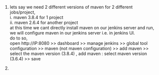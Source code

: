1. lets say we need 2 different versions of maven for 2 different jobs/project,  
        i. maven 3.8.4 for 1 project  
       ii. maven 2.6.4 for another project  
    at this time we cant directly install maven on our jenkins server and run, we will configure maven in our jenkins server i.e. in jenkins UI.  
   do to so,  
     open http://IP:8080 >> dashboard >> manage jenkins >> global tool configuration >> maven (not maven configuration) >> add maven >> select the maven version (3.8.4) , add maven : select maven version (3.6.4) >> save

2. 
